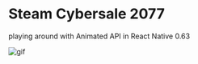 # Steam Cybersale 2077

playing around with Animated API in React Native 0.63

![gif](https://i.ibb.co/jbnRN4K/demo-android.gif)
